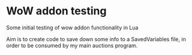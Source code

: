 # WoW addon testing

Some initial testing of wow addon functionality in Lua

Aim is to create code to save down some info to a SavedVariables file, in order to be consumed by my main auctions program.

